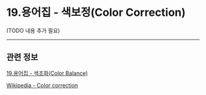 # 19.용어집 - 색보정(Color Correction)

(TODO 내용 추가 필요)

***

## 관련 정보

[19.용어집 - 색조화(Color Balance)](./19-glossaryx-color_balance.md)

[Wikipedia - Color correction](https://en.wikipedia.org/wiki/Color_correction)